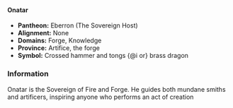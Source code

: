 #### Onatar
- **Pantheon:** Eberron (The Sovereign Host)
- **Alignment:** None
- **Domains:** Forge, Knowledge
- **Province:** Artifice, the forge
- **Symbol:** Crossed hammer and tongs {@i or} brass dragon
### Information

Onatar is the Sovereign of Fire and Forge. He guides both mundane smiths and artificers, inspiring anyone who performs an act of creation
